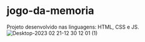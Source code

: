 # jogo-da-memoria
Projeto desenvolvido nas linguagens: HTML, CSS e JS.
![Desktop-2023 02 21-12 30 12 01 (1)](https://user-images.githubusercontent.com/61318221/220392056-1c36031d-ad26-4ea4-8e31-f157d922e1fe.gif)
